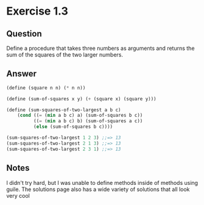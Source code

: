 Exercise 1.3
============

## Question

Define a procedure that takes three numbers as arguments and returns the sum of the squares of the two larger numbers.


## Answer

```scheme
(define (square n n) (* n n))

(define (sum-of-squares x y) (+ (square x) (square y)))

(define (sum-squares-of-two-largest a b c)
    (cond ((= (min a b c) a) (sum-of-squares b c))
          ((= (min a b c) b) (sum-of-squares a c))
          (else (sum-of-squares b c))))

(sum-squares-of-two-largest 1 2 3) ;;=> 13
(sum-squares-of-two-largest 2 1 3) ;;=> 13
(sum-squares-of-two-largest 2 3 1) ;;=> 13
```


## Notes

I didn't try hard, but I was unable to define methods inside of methods using guile. The solutions page also has a wide variety of solutions that all look very cool
